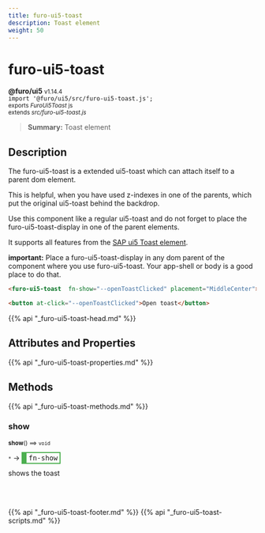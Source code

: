 ```yaml
---
title: furo-ui5-toast
description: Toast element
weight: 50
---
```


# furo-ui5-toast
**@furo/ui5** <small>v1.14.4</small>
<br>`import '@furo/ui5/src/furo-ui5-toast.js';`<small>
<br>exports *FuroUi5Toast* js
<br>extends *src/furo-ui5-toast.js*</small>

> **Summary:** Toast element

## Description

The furo-ui5-toast is a extended ui5-toast which can attach itself to a parent dom element.

This is helpful, when you have used z-indexes in one of the parents, which put the original ui5-toast behind the backdrop.

Use this component like a regular ui5-toast and do not forget to place the furo-ui5-toast-display in one of the parent elements.

It supports all features from the [SAP ui5 Toast element](https://sap.github.io/ui5-webcomponents/playground/components/Toast/).

**important:** Place a furo-ui5-toast-display in any dom parent of the component where you use furo-ui5-toast. Your app-shell or body is a good place to do that.

```html
<furo-ui5-toast  fn-show="--openToastClicked" placement="MiddleCenter">Content</furo-ui5-toast>

<button at-click="--openToastClicked">Open toast</button>
```

{{% api "_furo-ui5-toast-head.md" %}}

## Attributes and Properties
{{% api "_furo-ui5-toast-properties.md" %}}





## Methods
{{% api "_furo-ui5-toast-methods.md" %}}


### **show**
<small>**show**() ⟹ `void`</small>

<small>`*`</small> →
<span  style="border-width:2px 2px 2px 10px; border-style: solid;border-color:  rgb(76, 175, 80);font-family:monospace; padding:2px 4px;">fn-show</span>

shows the toast

<br><br>





{{% api "_furo-ui5-toast-footer.md" %}}
{{% api "_furo-ui5-toast-scripts.md" %}}
